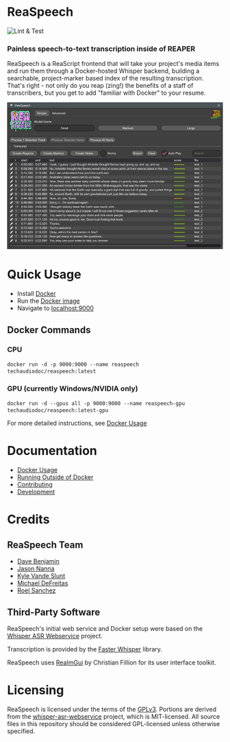 # ReaSpeech
![Lint & Test](https://github.com/teamaudio/reaspeech/actions/workflows/check-reascripts.yml/badge.svg)

### Painless speech-to-text transcription inside of REAPER
ReaSpeech is a ReaScript frontend that will take your project's media items and run them through a Docker-hosted Whisper backend, building a searchable, project-marker based index of the resulting transcription. That's right - not only do you reap (zing!) the benefits of a staff of transcribers, but you get to add "familiar with Docker" to your resume.

![Screenshot](docs/assets/img/reaspeech-screenshot.png)

# Quick Usage

* Install [Docker](https://www.docker.com/)
* Run the [Docker image](https://hub.docker.com/r/techaudiodoc/reaspeech)
* Navigate to [localhost:9000](http://localhost:9000/)

## Docker Commands

### CPU

    docker run -d -p 9000:9000 --name reaspeech techaudiodoc/reaspeech:latest

### GPU (currently Windows/NVIDIA only)

    docker run -d --gpus all -p 9000:9000 --name reaspeech-gpu techaudiodoc/reaspeech:latest-gpu

For more detailed instructions, see [Docker Usage](docs/docker.md)

# Documentation

* [Docker Usage](docs/docker.md)
* [Running Outside of Docker](docs/no-docker.md)
* [Contributing](docs/CONTRIBUTING.md)
* [Development](docs/development.md)

# Credits

## ReaSpeech Team

* [Dave Benjamin](https://github.com/ramen)
* [Jason Nanna](https://github.com/smrl)
* [Kyle Vande Slunt](https://github.com/kvande-standingwave)
* [Michael DeFreitas](https://github.com/mikeylove)
* [Roel Sanchez](https://github.com/roelsan)

## Third-Party Software

ReaSpeech's initial web service and Docker setup were based on the [Whisper ASR Webservice](https://github.com/ahmetoner/whisper-asr-webservice) project.

Transcription is provided by the [Faster Whisper](https://github.com/SYSTRAN/faster-whisper) library.

ReaSpeech uses [ReaImGui](https://github.com/cfillion/reaimgui) by Christian Fillion for its user interface toolkit.

# Licensing

ReaSpeech is licensed under the terms of the
[GPLv3](https://www.gnu.org/licenses/gpl-3.0.en.html).
Portions are derived from the
[whisper-asr-webservice](https://github.com/ahmetoner/whisper-asr-webservice)
project, which is MIT-licensed. All source files in this repository should be
considered GPL-licensed unless otherwise specified.

